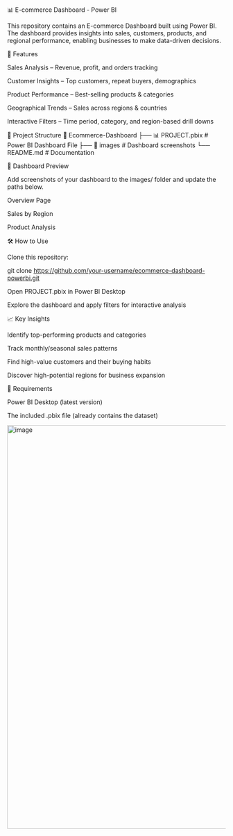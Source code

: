 📊 E-commerce Dashboard - Power BI

This repository contains an E-commerce Dashboard built using Power BI.
The dashboard provides insights into sales, customers, products, and regional performance, enabling businesses to make data-driven decisions.

🚀 Features

Sales Analysis – Revenue, profit, and orders tracking

Customer Insights – Top customers, repeat buyers, demographics

Product Performance – Best-selling products & categories

Geographical Trends – Sales across regions & countries

Interactive Filters – Time period, category, and region-based drill downs

📂 Project Structure
📁 Ecommerce-Dashboard
 ├── 📊 PROJECT.pbix        # Power BI Dashboard File
 ├── 📁 images              # Dashboard screenshots
 └── README.md              # Documentation

📸 Dashboard Preview

Add screenshots of your dashboard to the images/ folder and update the paths below.

Overview Page

Sales by Region

Product Analysis

🛠️ How to Use

Clone this repository:

git clone https://github.com/your-username/ecommerce-dashboard-powerbi.git


Open PROJECT.pbix in Power BI Desktop

Explore the dashboard and apply filters for interactive analysis

📈 Key Insights

Identify top-performing products and categories

Track monthly/seasonal sales patterns

Find high-value customers and their buying habits

Discover high-potential regions for business expansion

📌 Requirements

Power BI Desktop (latest version)

The included .pbix file (already contains the dataset)

<img width="1655" height="930" alt="image" src="https://github.com/user-attachments/assets/ee904556-bd03-4815-ae68-6b3821bd3643" />
